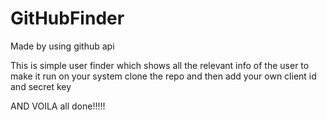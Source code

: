 # GitHubFinder
Made by using github api

This is simple user finder which shows all the relevant info of the user to make it run on your system clone the repo and then add your own client id and secret key

AND VOILA all done!!!!!
